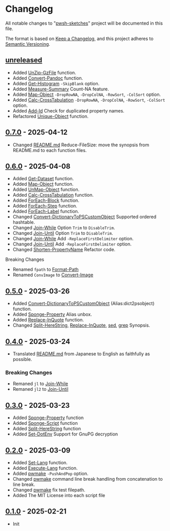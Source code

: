 # Changelog

All notable changes to "[pwsh-sketches](https://github.com/btklab/pwsh-sketches)" project will be documented in this file.

The format is based on [Keep a Changelog](https://keepachangelog.com/en/1.0.0/),
and this project adheres to [Semantic Versioning](https://semver.org/spec/v2.0.0.html).

## [unreleased]

- Added [UnZip-GzFile][] function.
- Added [Convert-Pandoc][] function.
- Added [Get-Histogram][] `-SkipBlank` option.
- Added [Measure-Summary][] Count-NA feature.
- Added [Map-Object][] `-DropRowNA`, `-DropColNA`, `-RowSort`, `-ColSort` option.
- Added [Calc-CrossTabulation][] `-DropRowNA`, `-DropColNA`, `-RowSort`, `-ColSort` option.
- Added [Add-Id][] Check for duplicated property names.
- Refactored [Unique-Object][] function.


## [0.7.0] - 2025-04-12

- Changed [README.md][] Reduce-FileSize: move the synopsis from README.md to each function files.

## [0.6.0] - 2025-04-08

- Added [Get-Dataset][] function.
- Added [Map-Object][] function.
- Added [UnMap-Object][] function.
- Added [Calc-CrossTabulation][] function.
- Added [ForEach-Block][] function.
- Added [ForEach-Step][] function.
- Added [ForEach-Label][] function.
- Changed [Convert-DictionaryToPSCustomObject][] Supported ordered hashtable.
- Changed [Join-While][] Option `Trim` to `DisableTrim`.
- Changed [Join-Until][] Option `Trim` to `DisableTrim`.
- Changed [Join-While][] Add `-ReplaceFirstDelimiter` option.
- Changed [Join-Until][] Add `-ReplaceFirstDelimiter` option.
- Changed [Shorten-PropertyName][] Refactor code.

Breaking Changes

- Renamed `fpath` to [Format-Path][]
- Renamed `ConvImage` to [Convert-Image][]

## [0.5.0] - 2025-03-26

- Added [Convert-DictionaryToPSCustomObject][] (Alias:dict2psobject) function.
- Added [Sponge-Property][] Alias unbox.
- Added [Replace-InQuote][] function.
- Changed [Split-HereString][], [Replace-InQuote][], [sed][], [grep][] Synopsis.

## [0.4.0] - 2025-03-24

- Translated [README.md][] from Japanese to English as faithfully as possible.

### Breaking Changes

- Remaned `jl` to [Join-While][]
- Remaned `jl2` to [Join-Until][]

## [0.3.0] - 2025-03-23

- Added [Sponge-Property][] function
- Added [Sponge-Script][] function
- Added [Split-HereString][] function
- Added [Set-DotEnv][] Support for GnuPG decryption

## [0.2.0] - 2025-03-09

- Added [Set-Lang][] function.
- Added [Execute-Lang][] function.
- Added [pwmake][] `-PushAndPop` option.
- Changed [pwmake][] command line break handling from concatenation to line break.
- Changed [pwmake][] fix test filepath.
- Added The MIT License into each script file

## [0.1.0] - 2025-02-21

- Init


[README.md]: blob/main/README.md
[CHANGELOG.md]: blob/main/CHANGELOG.md
[examples.md]: blob/main/examples.md

[addb]: src/addb_function.ps1
[addl]: src/addl_function.ps1
[addr]: src/addr_function.ps1
[addt]: src/addt_function.ps1
[cat2]: src/cat2_function.ps1
[catcsv]: src/catcsv_function.ps1
[chead]: src/chead_function.ps1
[clip2img]: src/clip2img_function.ps1
[clipwatch]: src/clipwatch_function.ps1
[conv]: src/conv_function.ps1
[Convert-Image]: src/Convert-Image_function.ps1
[count]: src/count_function.ps1
[csv2sqlite]: src/csv2sqlite_function.ps1
[csv2txt]: src/csv2txt_function.ps1
[ctail]: src/ctail_function.ps1
[delf]: src/delf_function.ps1
[dot2gviz]: src/dot2gviz_function.ps1
[filehame]: src/filehame_function.ps1
[fillretu]: src/fillretu_function.ps1
[flat]: src/flat_function.ps1
[wrap]: src/wrap_function.ps1
[fwatch]: src/fwatch_function.ps1
[gantt2pu]: src/gantt2pu_function.ps1
[Get-DateAlternative]: src/Get-DateAlternative_function.ps1
[Get-OGP]: src/Get-OGP_function.ps1
[getfirst]: src/getfirst_function.ps1
[getlast]: src/getlast_function.ps1
[grep]: src/grep_function.ps1
[gyo]: src/gyo_function.ps1
[han]: src/han_function.ps1
[head]: src/head_function.ps1
[image2md]: src/image2md_function.ps1
[json2txt]: src/json2txt_function.ps1
[juni]: src/juni_function.ps1
[keta]: src/keta_function.ps1
[kinsoku]: src/kinsoku_function.ps1
[lastyear]: src/Get-DateAlternative_function.ps1
[lcalc]: src/lcalc_function.ps1
[linkcheck]: src/linkcheck_function.ps1
[linkextract]: src/linkextract_function.ps1
[logi2dot]: src/logi2dot_function.ps1
[logi2pu]: src/logi2pu_function.ps1
[man2]: src/man2_function.ps1
[map2]: src/map2_function.ps1
[mind2dot]: src/mind2dot_function.ps1
[mind2pu]: src/mind2pu_function.ps1
[nextyear]: src/Get-DateAlternative_function.ps1
[Override-Yaml]: src/Override-Yaml_function.ps1
[pawk]: src/pawk_function.ps1
[pu2java]: src/pu2java_function.ps1
[pwmake]: src/pwmake_function.ps1
[retu]: src/retu_function.ps1
[rev]: src/rev_function.ps1
[rev2]: src/rev2_function.ps1
[say]: src/say_function.ps1
[sed-i]: src/sed-i_function.ps1
[sed]: src/sed_function.ps1
[self]: src/self_function.ps1
[sleepy]: src/sleepy_function.ps1
[sm2]: src/sm2_function.ps1
[table2md]: src/table2md_function.ps1
[tac]: src/tac_function.ps1
[tail]: src/tail_function.ps1
[tarr]: src/tarr_function.ps1
[tateyoko]: src/tateyoko_function.ps1
[teatimer]: src/teatimer_function.ps1
[tenki]: src/tenki_function.ps1
[tex2pdf]: src/tex2pdf_function.ps1
[thisyear]: src/Get-DateAlternative_function.ps1
[toml2psobject]: src/toml2psobject_function.ps1
[uniq]: src/uniq_function.ps1
[vbStrConv]: src/vbStrConv_function.ps1
[yarr]: src/yarr_function.ps1
[zen]: src/zen_function.ps1

[percentile]: src/percentile_function.ps1
[decil]: src/decil_function.ps1
[summary]: src/summary_function.ps1
[movw]: src/movw_function.ps1

[Format-Path]: src/Format-Path_function.ps1
[watercss]: src/watercss_function.ps1

[flow2pu]: src/flow2pu_function.ps1
[seq2pu]: src/seq2pu_function.ps1

[ysort]: src/ysort_function.ps1
[ycalc]: src/ycalc_function.ps1
[fval]: src/fval_function.ps1

[Get-AppShortcut]: src/Get-AppShortcut_function.ps1
[mdgrep]: src/mdgrep_function.ps1

[pwsync]: src/pwsync_function.ps1
[clip2file]: src/clip2file_function.ps1
[Rename-Normalize]: src/Rename-Normalize_function.ps1
[clip2normalize]: src/clip2normalize_function.ps1

[tail-f]: src/tail-f_function.ps1
[operator.ps1]: operator.ps1

[push2loc]: src/push2loc_function.ps1
[clip2push]: src/clip2push_function.ps1
[clip2shortcut]: src/clip2shortcut_function.ps1

[clip2hyperlinkl]: src/clip2hyperlink_function.ps1
[list2table]: src/list2table_function.ps1
[mdfocus]: src/mdfocus_function.ps1

[Add-LineBreak]: src/Add-LineBreak_function.ps1
[Add-LineBreakEndOfFile]: src/Add-LineBreakEndOfFile_function.ps1

[Shorten-PropertyName]: src/Shorten-PropertyName_function.ps1
[Drop-NA]: src/Drop-NA_function.ps1
[Replace-NA]: src/Replace-NA_function.ps1
[Apply-Function]: src/Apply-Function_function.ps1
[GroupBy-Object]: src/GroupBy-Object_function.ps1
[Measure-Stats]: src/Measure-Stats_function.ps1
[Add-Stats]: src/Add-Stats_function.ps1
[Detect-XrsAnomaly]: src/Detect-XrsAnomaly_function.ps1

[Get-Histogram]: src/Get-Histogram_function.ps1
[Plot-BarChart]: src/Plot-BarChart_function.ps1

[Get-First]: src/Get-First_function.ps1
[Get-Last]: src/Get-Last_function.ps1
[Select-Field]: src/Select-Field_function.ps1
[Delete-Field]: src/Delete-Field_function.ps1

[Replace-ForEach]: src/Replace-ForEach_function.ps1

[Measure-Quartile]: src/Measure-Quartile_function.ps1
[Add-Quartile]: src/Add-Quartile_function.ps1

[Join2-Object]: src/Join2-Object_function.ps1

[lcalc2]: src/lcalc2_function.ps1

[Unique-Object]: src/Unique-Object_function.ps1
[Measure-Summary]: src/Measure-Summary_function.ps1
[Transpose-Property]: src/Transpose-Property_function.ps1

[Edit-Function]: src/Edit-Function_function.ps1
[Get-Ticket]: src/Get-Ticket_function.ps1

[Decrease-Indent]: src/Decrease-Indent_function.ps1

[Set-NowTime2Clipboard]: src/Set-NowTime2Clipboard_function.ps1
[Sleep-ComputerAFM]: src/Sleep-ComputerAFM_function.ps1
[Shutdown-ComputerAFM]: src/Shutdown-ComputerAFM_function.ps1

[Unzip-Archive]: src/Unzip-Archive_function.ps1
[clip2unzip]: src/Unzip-Archive_function.ps1

[Get-ClipboardAlternative]: src/Get-ClipboardAlternative_function.ps1
[gclipa]: src/Get-ClipboardAlternative_function.ps1

[Test-isAsciiLine]: src/Test-isAsciiLine_function.ps1
[isAsciiLine]: src/Test-isAsciiLine_function.ps1

[Grep-Block]: src/Grep-Block_function.ps1
[Sort-Block]: src/Sort-Block_function.ps1

[Execute-TinyTeX]: src/Execute-TinyTeX_function.ps1
[Execute-RMarkdown]: src/Execute-RMarkdown_function.ps1

[math2tex]: src/math2tex_function.ps1
[Inkscape-Converter]: src/Inkscape-Converter_function.ps1

[GetValueFrom-Key]: src/GetValueFrom-Key_function.ps1

[Trim-EmptyLine]: src/Trim-EmptyLine_function.ps1

[Cast-Date]: src/Cast-Date_function.ps1
[Cast-Decimal]: src/Cast-Decimal_function.ps1
[Cast-Double]: src/Cast-Double_function.ps1
[Cast-Integer]: src/Cast-Integer_function.ps1
[Edit-Property]: src/Edit-Property_function.ps1

[ClipImageFrom-File]: src/ClipImageFrom-File_function.ps1

[Invoke-Link]: src/Invoke-Link_function.ps1

[Add-Id]: src/Add-Id_function.ps1

[Tee-Clip]: src/Tee-Clip_function.ps1
[Auto-Clip]: src/Auto-Clip_function.ps1

[PullOut-String]: src/PullOut-String_function.ps1

[Set-DotEnv]: src/Set-DotEnv_function.ps1

[Decode-Uri]: src/Decode-Uri_function.ps1
[Encode-Uri]: src/Encode-Uri_function.ps1

[Set-Lang]: src/Set-Lang_function.ps1
[Execute-Lang]: src/Execute-Lang_function.ps1

[Sponge-Property]: src/Sponge-Property_function.ps1
[Sponge-Script]: src/Sponge-Script_function.ps1
[Split-HereString]: src/Split-HereString_function.ps1

[Join-While]: src/Join-While_function.ps1
[Join-Until]: src/Join-Until_function.ps1

[Convert-DictionaryToPSCustomObject]: src/Convert-DictionaryToPSCustomObject_function.ps1
[Replace-InQuote]: src/Replace-InQuote_function.ps1


[ForEach-Block]: src/ForEach-Block_function.ps1
[ForEach-Step]: src/ForEach-Step_function.ps1
[ForEach-Label]: src/ForEach-Label_function.ps1

[Get-Dataset]: src/Get-Dataset_function.ps1
[Map-Object]: src/Map-Object_function.ps1
[UnMap-Object]: src/UnMap-Object_function.ps1
[Calc-CrossTabulation]: src/Calc-CrossTabulation_function.ps1

[Convert-Pandoc]: src/Convert-Pandoc_function.ps1

[UnZip-GzFile]: src/UnZip-GzFile_function.ps1

[unreleased]: https://github.com/btklab/pwsh-sketches/compare/0.7.0..HEAD
[0.7.0]: https://github.com/btklab/pwsh-sketches/releases/tag/0.6.0
[0.6.0]: https://github.com/btklab/pwsh-sketches/releases/tag/0.6.0
[0.5.0]: https://github.com/btklab/pwsh-sketches/releases/tag/0.5.0
[0.4.0]: https://github.com/btklab/pwsh-sketches/releases/tag/0.4.0
[0.3.0]: https://github.com/btklab/pwsh-sketches/releases/tag/0.3.0
[0.2.0]: https://github.com/btklab/pwsh-sketches/releases/tag/0.2.0
[0.1.0]: https://github.com/btklab/pwsh-sketches/releases/tag/0.1.0

